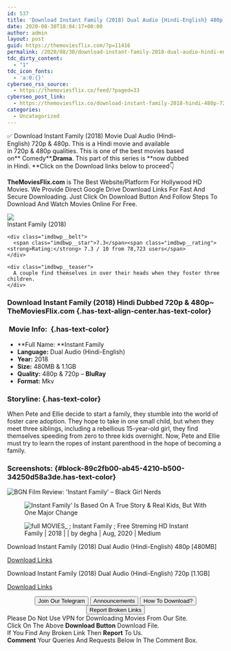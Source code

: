 ```yaml
---
id: 537
title: 'Download Instant Family (2018) Dual Audio {Hindi-English} 480p [480MB] || 720p [1.1GB]'
date: 2020-08-30T18:04:17+00:00
author: admin
layout: post
guid: https://themoviesflix.com/?p=11416
permalink: /2020/08/30/download-instant-family-2018-dual-audio-hindi-english-480p-480mb-720p-1-1gb/
tdc_dirty_content:
  - "1"
tdc_icon_fonts:
  - 'a:0:{}'
cyberseo_rss_source:
  - https://themoviesflix.co/feed/?paged=33
cyberseo_post_link:
  - https://themoviesflix.co/download-instant-family-2018-hindi-480p-720p/
categories:
  - Uncategorized
---
```

✅ Download Instant Family (2018)&nbsp;Movie&nbsp;Dual Audio (Hindi-English)&nbsp;720p&nbsp;&&nbsp;480p. This is a Hindi movie and available in&nbsp;720p&nbsp;&&nbsp;480p&nbsp;qualities. This is one of the best movies based on**&nbsp;Comedy**,**Drama**. This part of this series is&nbsp;**now dubbed in&nbsp;Hindi.&nbsp;**Click on the Download links below to proceed👇

**TheMoviesFlix.com**&nbsp;is The Best Website/Platform For Hollywood HD Movies. We Provide Direct Google Drive Download Links For Fast And Secure Downloading. Just Click On Download Button And Follow Steps To Download And Watch Movies Online For Free.

<div class="imdbwp imdbwp--movie dark">
  <div class="imdbwp__thumb">
    <a class="imdbwp__link" target="_blank" title="Instant Family" href="https://www.imdb.com/title/tt7401588/" rel="nofollow noopener noreferrer"><img class="imdbwp__img" src="https://m.media-amazon.com/images/M/MV5BMTkzMzgzMTc1OF5BMl5BanBnXkFtZTgwNjQ4MzE0NjM@._V1_SX300.jpg" /></a>
  </div>
  
  <div class="imdbwp__content">
    <div class="imdbwp__header">
      <span class="imdbwp__title">Instant Family</span> (2018)
    </div>
    
    <div class="imdbwp__belt">
      <span class="imdbwp__star">7.3</span><span class="imdbwp__rating"><strong>Rating:</strong> 7.3 / 10 from 78,723 users</span>
    </div>
    
    <div class="imdbwp__teaser">
      A couple find themselves in over their heads when they foster three children.
    </div>
  </div>
</div>

### Download Instant Family&nbsp;(2018) Hindi Dubbed 720p & 480p~ TheMoviesFlix.com {.has-text-align-center.has-text-color}

### &nbsp;Movie Info:&nbsp; {.has-text-color}

  * **Full Name:&nbsp;**Instant Family
  * **Language:**&nbsp;Dual Audio (Hindi-English)
  * **Year:**&nbsp;2018
  * **Size:**&nbsp;480MB & 1.1GB
  * **Quality:**&nbsp;480p & 720p –&nbsp;**BluRay**
  * **Format:**&nbsp;Mkv

### Storyline: {.has-text-color}

When Pete and Ellie decide to start a family, they stumble into the world of foster care adoption. They hope to take in one small child, but when they meet three siblings, including a rebellious 15-year-old girl, they find themselves speeding from zero to three kids overnight. Now, Pete and Ellie must try to learn the ropes of instant parenthood in the hope of becoming a family.

### Screenshots: {#block-89c2fb00-ab45-4210-b500-34250d58a3de.has-text-color}<figure class="wp-block-image">

![BGN Film Review: 'Instant Family' – Black Girl Nerds](https://7lwy5tgst9-flywheel.netdna-ssl.com/wp-content/uploads/2018/11/Screen-Shot-2018-11-15-at-10.38.25-AM.png) </figure> <figure class="wp-block-image">![Instant Family' Is Based On A True Story & Real Kids, But With One Major Change](https://imgix.bustle.com/uploads/image/2018/11/13/2da28ffd-f118-4bf9-b8ca-83578e81cb87-screen-shot-2018-11-13-at-104408-am.png?w=1200&h=630&q=70&fit=crop&crop=faces&fm=jpg)</figure> <figure class="wp-block-image">![full MOVIES_ ; Instant Family ; Free Streming HD Instant Family | 2018 | | by degha | Aug, 2020 | Medium](https://miro.medium.com/max/7680/1*6Jtwu3w5lp2xMLc9JrwP5A.jpeg)</figure> 

<p class="has-text-align-center has-text-color has-medium-font-size">
  Download Instant Family&nbsp;(2018) Dual Audio (Hindi-English) 480p [480MB]
</p>

<span class="mb-center maxbutton-3-center"><span class="maxbutton-3-container mb-container"><a class="maxbutton-3 maxbutton maxbutton-post-button" target="_blank" rel="nofollow noopener noreferrer" href="https://coinquint.com/a7840/"><span class="mb-text">Download Links</span></a></span></span>

<p class="has-text-align-center has-text-color has-medium-font-size">
  Download Instant Family&nbsp;(2018) Dual Audio (Hindi-English) 720p [1.1GB]
</p>

<span class="mb-center maxbutton-3-center"><span class="maxbutton-3-container mb-container"><a class="maxbutton-3 maxbutton maxbutton-post-button" target="_blank" rel="nofollow noopener noreferrer" href="https://coinquint.com/a7844/"><span class="mb-text">Download Links</span></a></span></span>

<center>
</center>

<center>
  <a href="https://t.me/themoviesflixcom" target="_blank" data-wpel-link="external" rel="nofollow external noopener noreferrer"><button class="button button5">Join Our Telegram</button></a> <a href="https://themoviesflix.co/download-instant-family-2018-hindi-480p-720p/#" target="_blank" data-wpel-link="external" rel="nofollow external noopener noreferrer"><button class="button button5">Announcements</button></a> <a href="https://themoviesflix.com/how-to-download/" target="_blank" data-wpel-link="external" rel="nofollow external noopener noreferrer"><button class="button button5">How To Download?</button></a> <a href="https://themoviesflix.co/download-instant-family-2018-hindi-480p-720p/#" target="_blank" data-wpel-link="external" rel="nofollow external noopener noreferrer"><button class="button button5">Report Broken Links</button></a>
</center>

<div class="alert alert-danger">
  Please Do Not Use VPN for Downloading Movies From Our Site.
</div>

<div class="alert alert-success">
  Click On The Above <strong>Download Button</strong> Download File.
</div>

<div class="alert alert-warning">
  If You Find Any Broken Link Then <strong>Report</strong> To Us.
</div>

<div class="alert alert-info">
  <strong>Comment</strong> Your Queries And Requests Below In The Comment Box.
</div>
